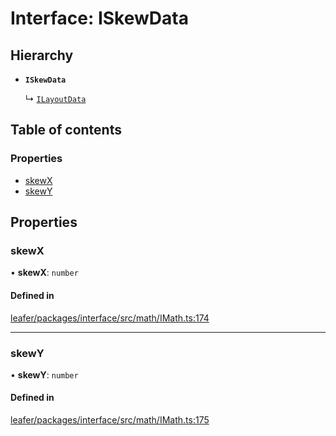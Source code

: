 # Interface: ISkewData

## Hierarchy

- **`ISkewData`**

  ↳ [`ILayoutData`](ILayoutData.md)

## Table of contents

### Properties

- [skewX](ISkewData.md#skewx)
- [skewY](ISkewData.md#skewy)

## Properties

### skewX

• **skewX**: `number`

#### Defined in

[leafer/packages/interface/src/math/IMath.ts:174](https://github.com/leaferjs/leafer/blob/0c6b9de/packages/interface/src/math/IMath.ts#L174)

___

### skewY

• **skewY**: `number`

#### Defined in

[leafer/packages/interface/src/math/IMath.ts:175](https://github.com/leaferjs/leafer/blob/0c6b9de/packages/interface/src/math/IMath.ts#L175)
